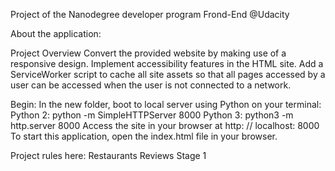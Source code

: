 Project of the Nanodegree developer program Frond-End @Udacity

About the application:

Project Overview
Convert the provided website by making use of a responsive design.
Implement accessibility features in the HTML site.
Add a ServiceWorker script to cache all site assets so that all pages accessed by a user can be accessed when the user is not connected to a network.

Begin:
In the new folder, boot to local server using Python on your terminal:
Python 2: python -m SimpleHTTPServer 8000
Python 3: python3 -m http.server 8000
Access the site in your browser at http: // localhost: 8000
To start this application, open the index.html file in your browser.

Project rules here: Restaurants Reviews Stage 1